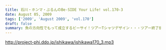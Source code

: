 ```yaml
---
title: 石川・ホンマ・ぶるんのBe-SIDE Your Life! vol.170-3
date: August 05, 2009
tags: ['2009', 'August 2009', 'vol.170']
draft: false
summary: 負の方向性でもって成立するビーサイ！ツアーTシャツデザイン・・・ツアー終了後に立ち上がるこの企画。お絵かき好きのリスナーさんからの応募待ってます！NAMAE
---
```


http://project-phi.ddo.jp/ishikawa/ishikawa170_3.mp3
